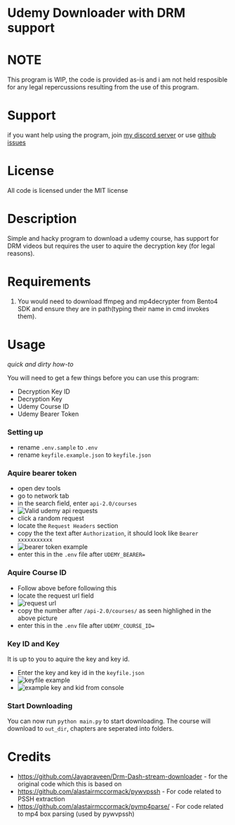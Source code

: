 # Udemy Downloader with DRM support

# NOTE

This program is WIP, the code is provided as-is and i am not held resposible for any legal repercussions resulting from the use of this program.

# Support

if you want help using the program, join [my discord server](https://discord.gg/5B3XVb4RRX) or use [github issues](https://github.com/Puyodead1/udemy-downloader/issues)

# License

All code is licensed under the MIT license

# Description

Simple and hacky program to download a udemy course, has support for DRM videos but requires the user to aquire the decryption key (for legal reasons).

# Requirements

1. You would need to download ffmpeg and mp4decrypter from Bento4 SDK and ensure they are in path(typing their name in cmd invokes them).

# Usage

_quick and dirty how-to_

You will need to get a few things before you can use this program:

- Decryption Key ID
- Decryption Key
- Udemy Course ID
- Udemy Bearer Token

### Setting up

- rename `.env.sample` to `.env`
- rename `keyfile.example.json` to `keyfile.json`

### Aquire bearer token

- open dev tools
- go to network tab
- in the search field, enter `api-2.0/courses`
- ![Valid udemy api requests](https://i.imgur.com/Or371l7.png)
- click a random request
- locate the `Request Headers` section
- copy the the text after `Authorization`, it should look like `Bearer xxxxxxxxxxx`
- ![bearer token example](https://i.imgur.com/FhQdwgD.png)
- enter this in the `.env` file after `UDEMY_BEARER=`

### Aquire Course ID

- Follow above before following this
- locate the request url field
- ![request url](https://i.imgur.com/EUIV3bk.png)
- copy the number after `/api-2.0/courses/` as seen highlighed in the above picture
- enter this in the `.env` file after `UDEMY_COURSE_ID=`

### Key ID and Key

It is up to you to aquire the key and key id.

- Enter the key and key id in the `keyfile.json`
- ![keyfile example](https://i.imgur.com/wLPsqOR.png)
- ![example key and kid from console](https://i.imgur.com/awgndZA.png)

### Start Downloading

You can now run `python main.py` to start downloading. The course will download to `out_dir`, chapters are seperated into folders.

# Credits

- https://github.com/Jayapraveen/Drm-Dash-stream-downloader - for the original code which this is based on
- https://github.com/alastairmccormack/pywvpssh - For code related to PSSH extraction
- https://github.com/alastairmccormack/pymp4parse/ - For code related to mp4 box parsing (used by pywvpssh)

